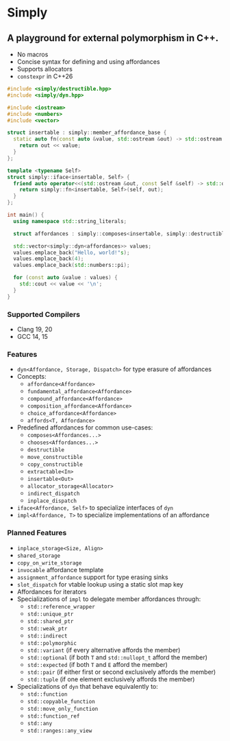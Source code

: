 # Simply

## A playground for external polymorphism in C++.

- No macros
- Concise syntax for defining and using affordances
- Supports allocators
- `constexpr` in C++26

```cpp
#include <simply/destructible.hpp>
#include <simply/dyn.hpp>

#include <iostream>
#include <numbers>
#include <vector>

struct insertable : simply::member_affordance_base {
  static auto fn(const auto &value, std::ostream &out) -> std::ostream & {
    return out << value;
  }
};

template <typename Self>
struct simply::iface<insertable, Self> {
  friend auto operator<<(std::ostream &out, const Self &self) -> std::ostream & {
    return simply::fn<insertable, Self>(self, out);
  }
};

int main() {
  using namespace std::string_literals;

  struct affordances : simply::composes<insertable, simply::destructible> {};

  std::vector<simply::dyn<affordances>> values;
  values.emplace_back("Hello, world!"s);
  values.emplace_back(4);
  values.emplace_back(std::numbers::pi);

  for (const auto &value : values) {
    std::cout << value << '\n';
  }
}
```

### Supported Compilers

- Clang 19, 20
- GCC 14, 15

### Features

- `dyn<Affordance, Storage, Dispatch>` for type erasure of affordances
- Concepts:
  - `affordance<Affordance>`
  - `fundamental_affordance<Affordance>`
  - `compound_affordance<Affordance>`
  - `composition_affordance<Affordance>`
  - `choice_affordance<Affordance>`
  - `affords<T, Affordance>`
- Predefined affordances for common use-cases:
  - `composes<Affordances...>`
  - `chooses<Affordances...>`
  - `destructible`
  - `move_constructible`
  - `copy_constructible`
  - `extractable<In>`
  - `insertable<Out>`
  - `allocator_storage<Allocator>`
  - `indirect_dispatch`
  - `inplace_dispatch`
- `iface<Affordance, Self>` to specialize interfaces of `dyn`
- `impl<Affordance, T>` to specialize implementations of an affordance

### Planned Features

- `inplace_storage<Size, Align>`
- `shared_storage`
- `copy_on_write_storage`
- `invocable` affordance template
- `assignment_affordance` support for type erasing sinks
- `slot_dispatch` for vtable lookup using a static slot map key
- Affordances for iterators
- Specializations of `impl` to delegate member affordances through:
  - `std::reference_wrapper`
  - `std::unique_ptr`
  - `std::shared_ptr`
  - `std::weak_ptr`
  - `std::indirect`
  - `std::polymorphic`
  - `std::variant` (if every alternative affords the member)
  - `std::optional` (if both `T` and `std::nullopt_t` afford the member)
  - `std::expected` (if both `T` and `E` afford the member)
  - `std::pair` (if either first or second exclusively affords the member)
  - `std::tuple` (if one element exclusively affords the member)
- Specializations of `dyn` that behave equivalently to:
  - `std::function`
  - `std::copyable_function`
  - `std::move_only_function`
  - `std::function_ref`
  - `std::any`
  - `std::ranges::any_view`
